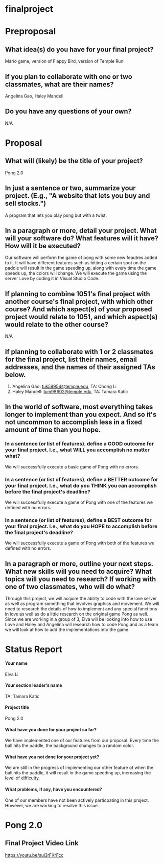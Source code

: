 # finalproject

# Preproposal

## What idea(s) do you have for your final project?

Mario game, version of Flappy Bird, version of Temple Run

## If you plan to collaborate with one or two classmates, what are their names?

Angelina Gao, Haley Mandell

## Do you have any questions of your own?

N/A

# Proposal

## What will (likely) be the title of your project?

Pong 2.0

## In just a sentence or two, summarize your project. (E.g., "A website that lets you buy and sell stocks.")

A program that lets you play pong but with a twist.

## In a paragraph or more, detail your project. What will your software do? What features will it have? How will it be executed?

Our software will perform the game of pong with some new feautres added to it. It will have different features such as hitting a certain spot on the paddle will result in the game speeding up, along with every time the game speeds up, the colors will change. We will execute the game using the server Love by coding it in Visual Studio Code.

## If planning to combine 1051's final project with another course's final project, with which other course? And which aspect(s) of your proposed project would relate to 1051, and which aspect(s) would relate to the other course?

N/A

## If planning to collaborate with 1 or 2 classmates for the final project, list their names, email addresses, and the names of their assigned TAs below.

1. Angelina Gao: tuk59954@temple.edu, TA: Chong Li
2. Haley Mandell: tum98602@temple.edu, TA: Tamara Katic

## In the world of software, most everything takes longer to implement than you expect. And so it's not uncommon to accomplish less in a fixed amount of time than you hope.

### In a sentence (or list of features), define a GOOD outcome for your final project. I.e., what WILL you accomplish no matter what?

We will successfully execute a basic game of Pong with no errors.

### In a sentence (or list of features), define a BETTER outcome for your final project. I.e., what do you THINK you can accomplish before the final project's deadline?

We will successfully execute a game of Pong with one of the features we defined with no errors.

### In a sentence (or list of features), define a BEST outcome for your final project. I.e., what do you HOPE to accomplish before the final project's deadline?

We will successfully execute a game of Pong with both of the features we defined with no errors.

## In a paragraph or more, outline your next steps. What new skills will you need to acquire? What topics will you need to research? If working with one of two classmates, who will do what?

Through this project, we will acquire the ability to code with the love server as well as program something that involves graphics and movement. We will need to research the details of how to implement and any special functions in love as well as do a little research on the original game Pong as well. Since we are working in a group of 3, Elva will be looking into how to use Love and Haley and Angelina will research how to code Pong and as a team we will look at how to add the implementations into the game.

# Status Report

#### Your name

Elva Li

#### Your section leader's name

TA: Tamara Katic

#### Project title

Pong 2.0

#### What have you done for your project so far?

We have implemented one of our features from our proposal. Every time the ball hits the paddle, the background changes to a random color.

#### What have you not done for your project yet?

We are still in the progress of implementing our other feature of when the ball hits the paddle, it will result in the game speeding up, increasing the level of difficulty.

#### What problems, if any, have you encountered?

One of our members have not been actively particpating in this project. However, we are working to resolve this issue.

# Pong 2.0

## Final Project Video Link

https://youtu.be/sui3rFKrFcc
